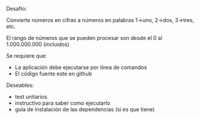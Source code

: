 Desafío:

Convierte números en cifras a números en palabras
    1->uno, 2->dos, 3->tres, etc.

El rango de números que se pueden procesar son desde el 0 al 1.000.000.000 (incluidos)


Se requiere que:

- La aplicación debe ejecutarse por línea de comandos
- El código fuente este en github


Deseables:

- test unitarios
- instructivo para saber como ejecutarlo
- guía de instalación de las dependencias (si es que tiene)

